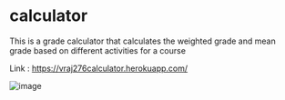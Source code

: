 # calculator

This is a grade calculator that calculates the weighted grade and mean grade based on different activities for a course

Link : https://vraj276calculator.herokuapp.com/

![image](https://user-images.githubusercontent.com/84152443/157132221-0edc36b3-4285-4594-922a-040e59efa204.png)
